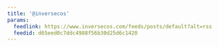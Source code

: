 ```yaml
---
title: '@inversecos'
params:
  feedlink: https://www.inversecos.com/feeds/posts/default?alt=rss
  feedid: d65eed0c7ddc4988f56b30d25d6c1420
---
```

